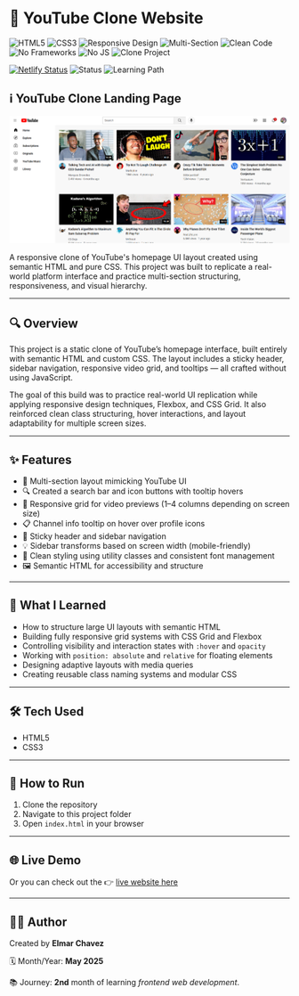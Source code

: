 # 📁 YouTube Clone Website

![HTML5](https://img.shields.io/badge/HTML5-E34F26?style=for-the-badge&logo=html5&logoColor=white)
![CSS3](https://img.shields.io/badge/CSS3-1572B6?style=for-the-badge&logo=css3&logoColor=white)
![Responsive Design](https://img.shields.io/badge/Responsive%20Design-✅-green?style=for-the-badge)
![Multi-Section](https://img.shields.io/badge/Multi--Section-Layout-blue?style=for-the-badge)
![Clean Code](https://img.shields.io/badge/Clean%20Code-practiced-success?style=for-the-badge)
![No Frameworks](https://img.shields.io/badge/No%20Frameworks-✅-critical?style=for-the-badge)
![No JS](https://img.shields.io/badge/JavaScript-Not%20Used-red?style=for-the-badge)
![Clone Project](https://img.shields.io/badge/Clone-Project-critical?style=for-the-badge)

[![Netlify Status](https://api.netlify.com/api/v1/badges/355aa0da-fa35-4292-8594-b7130fdef6e7/deploy-status)](https://youtube-clone-landing-site.netlify.app/)
![Status](https://img.shields.io/badge/status-complete-brightgreen)
![Learning Path](https://img.shields.io/badge/learning%20path-month%202-blue)

## ℹ️ YouTube Clone Landing Page

![Screenshot of the project](./screenshot.png)

A responsive clone of YouTube's homepage UI layout created using semantic HTML and pure CSS. This project was built to replicate a real-world platform interface and practice multi-section structuring, responsiveness, and visual hierarchy.

---

## 🔍 Overview

This project is a static clone of YouTube’s homepage interface, built entirely with semantic HTML and custom CSS. The layout includes a sticky header, sidebar navigation, responsive video grid, and tooltips — all crafted without using JavaScript.

The goal of this build was to practice real-world UI replication while applying responsive design techniques, Flexbox, and CSS Grid. It also reinforced clean class structuring, hover interactions, and layout adaptability for multiple screen sizes.

---

## ✨ Features

- 🎥 Multi-section layout mimicking YouTube UI
- 🔍 Created a search bar and icon buttons with tooltip hovers
- 📱 Responsive grid for video previews (1–4 columns depending on screen size)
- 📋 Channel info tooltip on hover over profile icons
- 📌 Sticky header and sidebar navigation
- 💡 Sidebar transforms based on screen width (mobile-friendly)
- 🎨 Clean styling using utility classes and consistent font management
- 🖼️ Semantic HTML for accessibility and structure

---

## 🧠 What I Learned

- How to structure large UI layouts with semantic HTML
- Building fully responsive grid systems with CSS Grid and Flexbox
- Controlling visibility and interaction states with `:hover` and `opacity`
- Working with `position: absolute` and `relative` for floating elements
- Designing adaptive layouts with media queries
- Creating reusable class naming systems and modular CSS

---

## 🛠️ Tech Used

- HTML5
- CSS3

---

## 🚀 How to Run

1. Clone the repository
2. Navigate to this project folder
3. Open `index.html` in your browser

---

## 🌐 Live Demo

Or you can check out the 👉 [live website here](https://youtube-clone-landing-site.netlify.app/)

---

## 🧑‍💻 Author

Created by **Elmar Chavez**

🗓️ Month/Year: **May 2025**

📚 Journey: **2nd** month of learning _frontend web development_.
